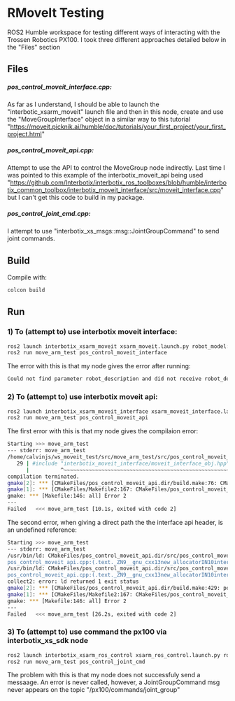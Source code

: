# RMoveIt Testing
ROS2 Humble workspace for testing different ways of interacting with the Trossen Robotics PX100. I took three different approaches detailed below in the "Files" section

## Files
##### pos_control_moveit_interface.cpp: 
As far as I understand, I should be able to launch the "interbotic_xsarm_moveit" launch file and then in this node, create and use the "MoveGroupInterface" object in a similar way to this tutorial "https://moveit.picknik.ai/humble/doc/tutorials/your_first_project/your_first_project.html"

##### pos_control_moveit_api.cpp: 
Attempt to use the API to control the MoveGroup node indirectly. Last time I was pointed to this example of the interbotix_moveit_api being used "https://github.com/Interbotix/interbotix_ros_toolboxes/blob/humble/interbotix_common_toolbox/interbotix_moveit_interface/src/moveit_interface.cpp" but I can't get this code to build in my package.

##### pos_control_joint_cmd.cpp: 
I attempt to use "interbotix_xs_msgs::msg::JointGroupCommand" to send joint commands. 

## Build
Compile with: 
```bash
colcon build
```

## Run

### 1) To (attempt to) use interbotix moveit interface:
```bash
ros2 launch interbotix_xsarm_moveit xsarm_moveit.launch.py robot_model:=wx250 hardware_type:=fake
ros2 run move_arm_test pos_control_moveit_interface
```
The error with this is that my node gives the error after running:
```bash
Could not find parameter robot_description and did not receive robot_description via std_msgs::msg::String subscription within 10.000000 seconds.
```

### 2) To (attempt to) use interbotix moveit api:
```bash
ros2 launch interbotix_xsarm_moveit_interface xsarm_moveit_interface.launch.py robot_model:=px100
ros2 run move_arm_test pos_control_moveit_api
```
The first error with this is that my node gives the compilaion error:
```bash
Starting >>> move_arm_test
--- stderr: move_arm_test                               
/home/calvinjs/ws_moveit_test/src/move_arm_test/src/pos_control_moveit_api.cpp:29:10: fatal error: interbotix_moveit_interface/moveit_interface_obj.hpp: No such file or directory
   29 | #include "interbotix_moveit_interface/moveit_interface_obj.hpp"
      |          ^~~~~~~~~~~~~~~~~~~~~~~~~~~~~~~~~~~~~~~~~~~~~~~~~~~~~~
compilation terminated.
gmake[2]: *** [CMakeFiles/pos_control_moveit_api.dir/build.make:76: CMakeFiles/pos_control_moveit_api.dir/src/pos_control_moveit_api.cpp.o] Error 1
gmake[1]: *** [CMakeFiles/Makefile2:167: CMakeFiles/pos_control_moveit_api.dir/all] Error 2
gmake: *** [Makefile:146: all] Error 2
---
Failed   <<< move_arm_test [10.1s, exited with code 2]
```
The second error, when giving a direct path the the interface api header, is an undefined reference:
```bash
Starting >>> move_arm_test
--- stderr: move_arm_test                                
/usr/bin/ld: CMakeFiles/pos_control_moveit_api.dir/src/pos_control_moveit_api.cpp.o: in function `void __gnu_cxx::new_allocator<interbotix::InterbotixMoveItInterface>::construct<interbotix::InterbotixMoveItInterface, std::shared_ptr<rclcpp::Node>&>(interbotix::InterbotixMoveItInterface*, std::shared_ptr<rclcpp::Node>&)':
pos_control_moveit_api.cpp:(.text._ZN9__gnu_cxx13new_allocatorIN10interbotix25InterbotixMoveItInterfaceEE9constructIS2_JRSt10shared_ptrIN6rclcpp4NodeEEEEEvPT_DpOT0_[_ZN9__gnu_cxx13new_allocatorIN10interbotix25InterbotixMoveItInterfaceEE9constructIS2_JRSt10shared_ptrIN6rclcpp4NodeEEEEEvPT_DpOT0_]+0x47): undefined reference to `interbotix::InterbotixMoveItInterface::InterbotixMoveItInterface(std::shared_ptr<rclcpp::Node>&)'
/usr/bin/ld: CMakeFiles/pos_control_moveit_api.dir/src/pos_control_moveit_api.cpp.o: in function `void __gnu_cxx::new_allocator<interbotix::InterbotixMoveItInterface>::destroy<interbotix::InterbotixMoveItInterface>(interbotix::InterbotixMoveItInterface*)':
pos_control_moveit_api.cpp:(.text._ZN9__gnu_cxx13new_allocatorIN10interbotix25InterbotixMoveItInterfaceEE7destroyIS2_EEvPT_[_ZN9__gnu_cxx13new_allocatorIN10interbotix25InterbotixMoveItInterfaceEE7destroyIS2_EEvPT_]+0x1c): undefined reference to `interbotix::InterbotixMoveItInterface::~InterbotixMoveItInterface()'
collect2: error: ld returned 1 exit status
gmake[2]: *** [CMakeFiles/pos_control_moveit_api.dir/build.make:429: pos_control_moveit_api] Error 1
gmake[1]: *** [CMakeFiles/Makefile2:167: CMakeFiles/pos_control_moveit_api.dir/all] Error 2
gmake: *** [Makefile:146: all] Error 2
---
Failed   <<< move_arm_test [26.2s, exited with code 2]
```

### 3) To (attempt to) use command the px100 via interbotix_xs_sdk node
```bash
ros2 launch interbotix_xsarm_ros_control xsarm_ros_control.launch.py robot_model:=px100
ros2 run move_arm_test pos_control_joint_cmd
```
The problem with this is that my node does not successfuly send a messaage. An error is never called, however, a JointGroupCommand msg never appears on the topic "/px100/commands/joint_group"
